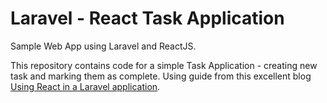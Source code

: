 # Laravel - React Task Application

Sample Web App using Laravel and ReactJS.

This repository contains code for a simple Task Application - creating new task and marking them as complete. Using guide from this excellent blog [Using React in a Laravel application](https://blog.pusher.com/react-laravel-application/).
